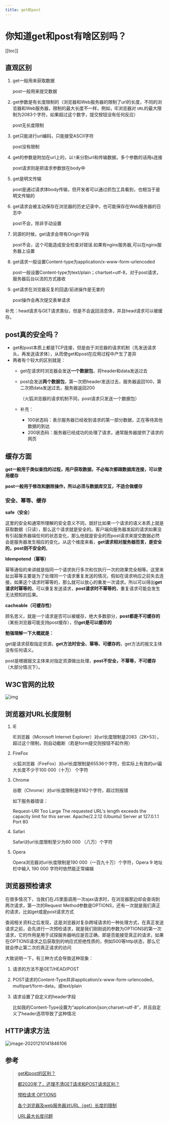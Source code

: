 ```yaml
---
title: get和post
---
```


# 你知道get和post有啥区别吗？

[[toc]]

## 直观区别

1. get一般用来获取数据

   post一般用来提交数据

2. get参数是有长度限制的（浏览器和Web服务器的限制了url的长度，不同的浏览器和Web服务器，限制的最大长度不一样，例如，IE浏览器对 `URL`的最大限制为2083个字符，如果超过这个数字，提交按钮没有任何反应）

   post无长度限制

3. get只能进行url编码，只能接受ASCII字符

   post没有限制

4. get的参数是附加在url上的，以`?`来分割url和传输数据，多个参数的话用`&`连接

   post请求则是把请求参数放在body中

5. get是明文传输

   post是通过请求体body传输，但开发者可以通过抓包工具看到，也相当于是明文传输的

6. get请求会被主动保存在浏览器的历史记录中，也可能保存在Web服务器的日志中

   post不会，除非手动设置

7. 同源的时候，get请求会带有Origin字段

   post不会，这个可能造成安全检查对错误.如果有nginx服务器,可以在nginx服务器上设置

8. get请求一般设置Content-type为application/x-www-form-urlencoded

   post一般设置Content-type为text/plain；chartset=utf-8，对于post请求，服务器后台以流的方式接收

9. get请求在浏览器反复的回退/前进操作是无害的

   post操作会再次提交表单请求

补充：head请求与GET请求类似，但是不会返回消息体，并且head请求可以被缓存。

## post真的安全吗？

- get和post本质上都是TCP连接，但是由于浏览器的请求机制（先发送请求头，再发送请求体），从而使get和post在应用过程中产生了差异
- 两者有个较大的区别就是：
  - get在请求时浏览器会发送**一个数据包**，将header和data发送过去
  
  - post会发送**两个数据包**，第一次把header发送过去，服务器返回100，第二次把data发送过去，服务器返回200
  
    （火狐浏览器的请求机制不同，post请求只发送一个数据包）
  
  - 补充：
    - 100状态码：表示服务器已经收到请求的第一部分数据，正在等待其他数据的到达
    - 200状态码：服务器已经成功的处理了请求，通常服务器提供了请求的网页

## 缓存方面

**get一般用于类似查找的过程，用户获取数据，不必每次都跟数据库连接，可以使用缓存**

**post一般用于修改和删除操作，所以必须与数据库交互，不适合做缓存**

### 安全、幂等、缓存

**safe（安全）**

这里的安全和通常所理解的安全意义不同，就好比如果一个请求的语义本质上就是获取数据（只读），那么这个请求就是安全的。客户端向服务器发起的请求如果没有引起服务器端任何的状态变化，那么他就是安全的而post请求来提交数据必然会是服务器发生相应的变化。从这个维度来看，**get请求相对服务器而言，是安全的，post则不安全的**。

**ldempotend（幂等）**

幂等通俗的来讲就是指同一个请求执行多次和仅执行一次的效果完全相等。这里来扯出幂等主要是为了处理同一个请求重复发送的情况，假如在请求响应之前失去连接，如果这个请求时幂等的，那么就可以放心的重发一次请求。所以可以得出**get请求时幂等的**，可以重复发送请求，**post请求时不幂等的**，重复请求可能会发生无法预知的后果。

**cacheable（可缓存性）**

顾名思义，就是一个请求是否可以被缓存，绝大多数部分，**post都是不可缓存的**（某些浏览器可能支持post缓存），但**get是可以缓存的**

**勉强理解一下大概就是：**

get是请求获取指定资源，**get方法时安全、幂等、可缓存的**，get方法的报文主体没有任何语义。

post是根据报文主体来对指定资源做出处理，**post不安全，不幂等，不可缓存**（大部分情况下）。

## W3C官网的比较

![img](/blog-press/images/16ea51186749a768)

## 浏览器对URL长度限制

1. IE

   IE浏览器（Microsoft Internet Explorer）对url长度限制是2083（2K+53），超过这个限制，则自动截断（若是form提交则按钮不起作用）

2. FireFox

   火狐浏览器（FireFox）对url长度限制是65536个字符，但实际上有效的url最大长度不少于100 000（十万） 个字符

3. Chrome

   谷歌（Chrome）对url长度限制是8182个字符，超过则报错

   如下服务器错误：

   Request-URI Too Large
   The requested URL's length exceeds the capacity limit for this server.
   Apache/2.2.12 (Ubuntu) Server at 127.0.1.1 Port 80

4. Safari

   Safari对url长度限制至少为80 000 （八万）个字符

5. Opera

   Opera浏览器对url长度限制是190 000（一百九十万）个字符，Opera 9 地址栏中输入 190 000 字符时依然能正常编辑

## 浏览器预检请求


在很多情况下，当我们在JS里面调用一次ajax请求时，在浏览器那边却会查询到两次请求，第一次的Request Method参数是OPTIONS，还有一次就是我们真正的请求，比如get或是post请求方式

查阅相关资料之后发现，这是浏览器对复杂跨域请求的一种处理方式，在真正发送请求之前，会先进行一次预检请求，就是我们刚刚说的参数为OPTIONS的第一次请求，它的作用是用于试探服务器响应是否正确，即是否能接受真正的请求，如果在OPTIONS请求之后获取到的响应式拒绝性质的，例如500等http状态，那么它就会停止第二次的真正请求的访问

大致说明一下，有三种方式会导致这种现象：

1. 请求的方法不是GET/HEAD/POST

2. POST请求的Content-Type并非application/x-www-form-urlencoded，multipart/form-data，或text/plain

3. 请求设置了自定义的header字段

   比如我的Content-Type设置为“application/json;charset=utf-8”，并且自定义了header选项导致了这种情况

## HTTP请求方法

![image-20201210141846106](../../.vuepress/public/images/image-20201210141846106.png)

## 参考
> [get和post的区别？](https://juejin.im/post/6844903824738500615)
>
> [都2020年了，还理不清GET请求和POST请求区别？](https://juejin.cn/post/6844904097091420174#heading-5)
> 
> [预检请求 OPTIONS](https://zhuanlan.zhihu.com/p/46405073)
> 
> [各个浏览器及web服务器对URL（get）长度的限制](https://my.oschina.net/ZL520/blog/2995860)
>
> [URL最大长度问题](https://www.cnblogs.com/henryhappier/archive/2010/10/09/1846554.html)

